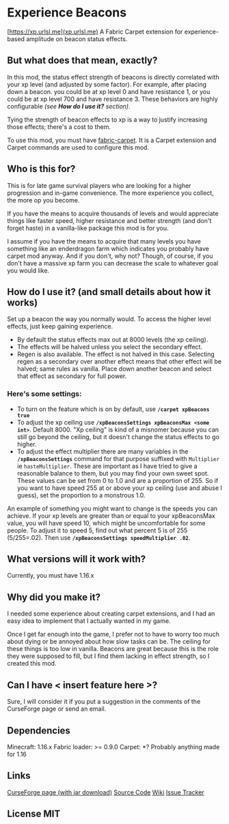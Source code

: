 
# Experience Beacons
[https://xp.urlsl.me](xp.urlsl.me)
A Fabric Carpet extension for experience-based amplitude on beacon status effects.
## But what does that mean, exactly?
In this mod, the status effect strength of beacons is directly correlated with your xp level (and adjusted by some factor). For example, after placing down a beacon. you could be at xp level 0 and have resistance 1, or you could be at xp level 700 and have resistance 3. These behaviors are highly configurable *(see **How do I use it?** section)*.

Tying the strength of beacon effects to xp is a way to justify increasing those effects; there's a cost to them.

To use this mod, you must have [fabric-carpet](https://www.curseforge.com/minecraft/mc-mods/carpet). It is a Carpet extension and Carpet commands are used to configure this mod.
## Who is this for?
This is for late game survival players who are looking for a higher progression and in-game convenience. The more experience you collect, the more op you become.

If you have the means to acquire thousands of levels and would appreciate things like faster speed, higher resistance and better strength (and don't forget haste) in a vanilla-like package this mod is for you.

I assume if you have the means to acquire that many levels you have something like an enderdragon farm which indicates you probably have carpet mod anyway. And if you don't, why not? Though, of course, if you don't have a massive xp farm you can decrease the scale to whatever goal you would like.

## How do I use it? (and small details about how it works)

Set up a beacon the way you normally would. To access the higher level effects, just keep gaining experience.

- By default the status effects max out at 8000 levels (the xp ceiling).
- The effects will be halved unless you select the secondary effect. 
- Regen is also available. The effect is not halved in this case. Selecting regen as a secondary over another effect means that other effect will be halved; same rules as vanilla. Place down another beacon and select that effect as secondary for full power.

### Here's some settings:
- To turn on the feature which is on by default, use **`/carpet xpBeacons true`**
- To adjust the xp ceiling use **`/xpBeaconsSettings xpBeaconsMax <some int>`**. Default 8000. "Xp ceiling" is kind of a misnomer because you can still go beyond the ceiling, but it doesn't change the status effects to go higher.
- To adjust the effect multiplier there are many variables in the **`/xpBeaconsSettings`** command for that purpose suffixed with `Multiplier` ie `hasteMultiplier`. These are important as I have tried to give a reasonable balance to them, but you may find your own sweet spot. These values can be set from 0 to 1.0 and are a proportion of 255. So if you want to have speed 255 at or above your xp ceiling (use and abuse I guess), set the proportion to a monstrous 1.0.

An example of something you might want to change is the speeds you can achieve. If your xp levels are greater than or equal to your xpBeaconsMax value, you will have speed 10, which might be uncomfortable for some people. To adjust it to speed 5, find out what percent 5 is of 255 (5/255=.02). Then use **`/xpBeaconsSettings speedMultiplier .02`**.
## What versions will it work with?
Currently, you must have 1.16.x
## Why did you make it?
I needed some experience about creating carpet extensions, and I had an easy idea to implement that I actually wanted in my game.

Once I get far enough into the game, I prefer not to have to worry too much about dying or be annoyed about how slow tasks can be. The ceiling for these things is too low in vanilla. Beacons are great because this is the role they were supposed to fill, but I find them lacking in effect strength, so I created this mod.
## Can I have < insert feature here >?
Sure, I will consider it if you put a suggestion in the comments of the CurseForge page or send an email.
## Dependencies
Minecraft: 1.16.x
Fabric loader: >= 0.9.0
Carpet: *? Probably anything made for 1.16
## Links
[CurseForge page (with jar download)](xp.urlsl.me)
[Source Code](urlsl.me/xpBeaconsSource)
[Wiki](urlsl.me/xpBeaconsWiki)
[Issue Tracker](urlsl.me/xpBeaconsIssues)
## License MIT
